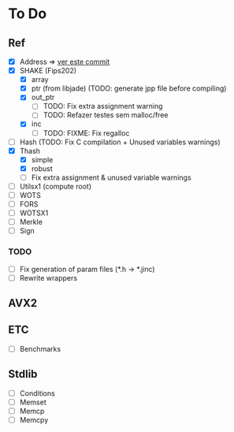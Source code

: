 # To Do 

## Ref 

- [X] Address => [ver este commit](https://github.com/sphincs/sphincsplus/commit/7ec789ace6874d875f4bb84cb61b81155398167e)
- [X] SHAKE (Fips202)
    - [X] array
    - [X] ptr (from libjade) (TODO: generate jpp file before compiling)
    - [X] out_ptr
        - [ ] TODO: Fix extra assignment warning
        - [ ] TODO: Refazer testes sem malloc/free
    - [X] inc
        - [ ] TODO: FIXME: Fix regalloc   
- [ ] Hash (TODO: Fix C compilation + Unused variables warnings)
- [X] Thash
    - [X] simple
    - [X] robust 
    - [ ] Fix extra assignment & unused variable warnings
- [ ] Utilsx1 (compute root)
- [ ] WOTS
- [ ] FORS
- [ ] WOTSX1
- [ ] Merkle
- [ ] Sign

### TODO 

- [ ] Fix generation of param files (*.h -> *.jinc)
- [ ] Rewrite wrappers

## AVX2

## ETC

- [ ] Benchmarks

## Stdlib

- [ ] Conditions
- [ ] Memset
- [ ] Memcp
- [ ] Memcpy